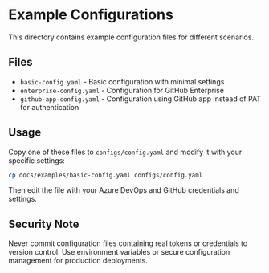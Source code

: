 # Example Configurations

This directory contains example configuration files for different scenarios.

## Files

- `basic-config.yaml` - Basic configuration with minimal settings
- `enterprise-config.yaml` - Configuration for GitHub Enterprise
- `github-app-config.yaml` - Configuration using GitHub app instead of PAT for authentication

## Usage

Copy one of these files to `configs/config.yaml` and modify it with your specific settings:

```bash
cp docs/examples/basic-config.yaml configs/config.yaml
```

Then edit the file with your Azure DevOps and GitHub credentials and settings.

## Security Note

Never commit configuration files containing real tokens or credentials to version control. Use environment variables or secure configuration management for production deployments.
